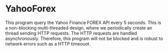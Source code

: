 # YahooForex
This program query the Yahoo Finance FOREX API every 5 seconds.
This is a non-blocking multi-threaded design, where we periodically create an thread sending HTTP requests. 
The HTTP requests are handled asynchronously.
Therefore, this program will not be blocked and is robust to network errors such as a HTTP timeouot.
